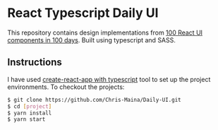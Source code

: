 # React Typescript Daily UI

This repository contains design implementations from [100 React UI components in 100 days](https://codepen.io/collection/DoLZRm/). Built using typescript and SASS.

## Instructions
I have used [create-react-app with typescript](https://create-react-app.dev/docs/adding-typescript/) tool to set up the project environments.
To checkout the projects:
```bash
$ git clone https://github.com/Chris-Maina/Daily-UI.git
$ cd [project]
$ yarn install
$ yarn start
```
